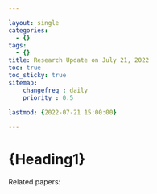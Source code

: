 ```yaml
---

layout: single
categories: 
  - {}
tags:       
  - {}
title: Research Update on July 21, 2022
toc: true
toc_sticky: true
sitemap: 
    changefreq : daily
    priority : 0.5
    
lastmod: {2022-07-21 15:00:00}

---
```


# {Heading1}

Related papers:
